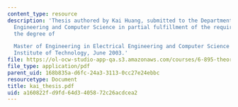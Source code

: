 ```yaml
---
content_type: resource
description: 'Thesis authored by Kai Huang, submitted to the Department of Electrical
  Engineering and Computer Science in partial fulfillment of the requirements for
  the degree of

  Master of Engineering in Electrical Engineering and Computer Science at the Massachusetts
  Institute of Technology, June 2003.'
file: https://ol-ocw-studio-app-qa.s3.amazonaws.com/courses/6-895-theory-of-parallel-systems-sma-5509-fall-2003/a160822fd9fd64d3405872c26acdcea2_kai_thesis.pdf
file_type: application/pdf
parent_uid: 168b835a-d6fc-24a3-3113-0cc27e24ebbc
resourcetype: Document
title: kai_thesis.pdf
uid: a160822f-d9fd-64d3-4058-72c26acdcea2
---
```

